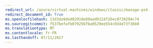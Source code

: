 ```yaml
---
redirect_url: /azure/virtual-machines/windows/classic/manage-psh
redirect_document_id: True
ms.openlocfilehash: 13d3da9ded82910e89aed0124f26ec0720294c74
ms.sourcegitcommit: f537befafb079256fba0529ee554c034d73f36b0
ms.translationtype: MT
ms.contentlocale: fr-FR
ms.lasthandoff: 07/11/2017
---
```

